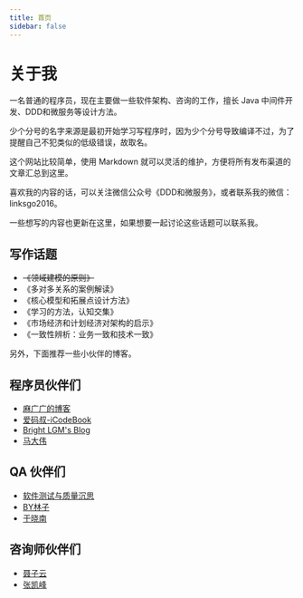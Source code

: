 ```yaml
---
title: 首页
sidebar: false
---
```


# 关于我

一名普通的程序员，现在主要做一些软件架构、咨询的工作，擅长 Java 中间件开发、DDD和微服务等设计方法。

少个分号的名字来源是最初开始学习写程序时，因为少个分号导致编译不过，为了提醒自己不犯类似的低级错误，故取名。

这个网站比较简单，使用 Markdown 就可以灵活的维护，方便将所有发布渠道的文章汇总到这里。

喜欢我的内容的话，可以关注微信公众号《DDD和微服务》，或者联系我的微信：linksgo2016。

一些想写的内容也更新在这里，如果想要一起讨论这些话题可以联系我。

## 写作话题

- ~~《领域建模的原则》~~
- 《多对多关系的案例解读》
- 《核心模型和拓展点设计方法》
- 《学习的方法，认知交集》
- 《市场经济和计划经济对架构的启示》
- 《一致性辨析：业务一致和技术一致》

另外，下面推荐一些小伙伴的博客。

## 程序员伙伴们

- [麻广广的博客](https://maguangguang.xyz/)
- [爱码叔-iCodeBook](http://www.icodebook.com/)
- [Bright LGM's Blog](http://brightliao.com/)
- [马大伟](https://www.bmpi.dev/)

## QA 伙伴们

- [软件测试与质量沉思](http://liuranthinking.com/)
- [BY林子](https://www.bylinzi.com )
- [于晓南](https://qualityfocus.club/yxn)

## 咨询师伙伴们

- [聂子云](http://www.niezitalk.com)
- [张凯峰](http://www.kaifengzhang.com/)


